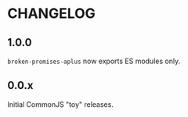# CHANGELOG

## 1.0.0

`broken-promises-aplus` now exports ES modules only.

## 0.0.x

Initial CommonJS "toy" releases.
